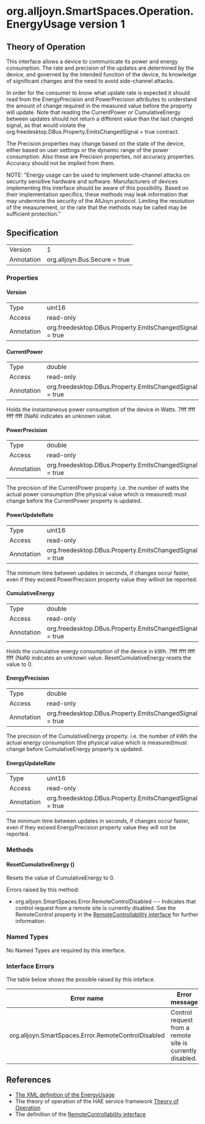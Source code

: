 # org.alljoyn.SmartSpaces.Operation.EnergyUsage version 1


## Theory of Operation
This interface allows a device to communicate its power and energy consumption.
The rate and precision of the updates are determined by the device, and governed
by the intended function of the device, its knowledge of significant changes 
and the need to avoid side-channel attacks.

In order for the consumer to know what update rate is expected it should read 
from the EnergyPrecision and PowerPrecision attributes to understand the amount 
of change required in the measured value before the property will update.  Note 
that reading the CurrentPower or CumulativeEnergy between updates should not
return a different value than the last changed signal, as that would violate the
org.freedesktop.DBus.Property.EmitsChangedSignal = true contract.

The Precision properties may change based on the state of the device, either 
based on user settings or the dynamic range of the power consumption.  Also 
these are Precision properties, not accuracy properties.  Accuracy should not be
implied from them.

NOTE: “Energy usage can be used to implement side-channel attacks on security 
sensitive hardware and software.  Manufacturers of devices implementing this 
interface should be aware of this possibility.  Based on their implementation 
specifics, these methods may leak information that may undermine the security of 
the AllJoyn protocol.  Limiting the resolution of the measurement, or the rate 
that the methods may be called may be sufficient protection.”

## Specification

|            |                                                          |
|------------|----------------------------------------------------------|
| Version    | 1                                                        |
| Annotation | org.alljoyn.Bus.Secure = true                            |

### Properties

#### Version

|                   |                                                         |
|-------------------|---------------------------------------------------------|
| Type              | uint16                                                  |
| Access            | read-only                                               |
| Annotation        | org.freedesktop.DBus.Property.EmitsChangedSignal = true |

#### CurrentPower

|            |                                                          |
|------------|----------------------------------------------------------|
| Type       | double                                                   |
| Access     | read-only                                                |
| Annotation | org.freedesktop.DBus.Property.EmitsChangedSignal = true  |

Holds the instantaneous power consumption of the device in Watts.
7fff ffff ffff ffff (NaN) indicates an unknown value.

#### PowerPrecision

|            |                                                          |
|------------|----------------------------------------------------------|
| Type       | double                                                   |
| Access     | read-only                                                |
| Annotation | org.freedesktop.DBus.Property.EmitsChangedSignal = true  |

The precision of the CurrentPower property.  i.e. the number of watts the
actual power consumption (the physical value which is measured) must change 
before the CurrentPower property is updated.

#### PowerUpdateRate

|            |                                                          |
|------------|----------------------------------------------------------|
| Type       | uint16                                                   |
| Access     | read-only                                                |
| Annotation | org.freedesktop.DBus.Property.EmitsChangedSignal = true  |

The minimum time between updates in seconds, if changes occur faster, even if 
they exceed PowerPrecision property value they willnot be reported.

#### CumulativeEnergy

|            |                                                          |
|------------|----------------------------------------------------------|
| Type       | double                                                   |
| Access     | read-only                                                |
| Annotation | org.freedesktop.DBus.Property.EmitsChangedSignal = true |

Holds the cumulative energy consumption of the device in kWh.
7fff ffff ffff ffff (NaN) indicates an unknown value.  ResetCumulativeEnergy 
resets the value to 0.

#### EnergyPrecision

|            |                                                          |
|------------|----------------------------------------------------------|
| Type       | double                                                   |
| Access     | read-only                                                |
| Annotation | org.freedesktop.DBus.Property.EmitsChangedSignal = true  |

The precision of the CumulativeEnergy property.  i.e. the number of kWh the
actual energy consumption (the physical value which is measured)must change 
before CumulativeEnergy property is updated.

#### EnergyUpdateRate

|            |                                                          |
|------------|----------------------------------------------------------|
| Type       | uint16                                                   |
| Access     | read-only                                                |
| Annotation | org.freedesktop.DBus.Property.EmitsChangedSignal = true  |

The minimum time between updates in seconds, if changes occur faster, even if 
they exceed EnergyPrecision property value they will not be reported.

### Methods

#### ResetCumulativeEnergy ()

Resets the value of CumulativeEnergy to 0.

Errors raised by this method:
  * org.alljoyn.SmartSpaces.Error.RemoteControlDisabled --- Indicates that
    control request from a remote site is currently disabled.  See the
    RemoteControl property in the [RemoteControllability interface](/org.alljoyn.SmartSpaces.Operation/RemoteControllability-v1) for
further information.


### Named Types

No Named Types are required by this interface.

### Interface Errors

The table below shows the possible raised by this inteface.

| Error name                                    | Error message         |
|-----------------------------------------------|-----------------------|
| org.alljoyn.SmartSpaces.Error.RemoteControlDisabled   | Control request from a remote site is currently disabled.       |

## References

  * [The XML definition of the EnergyUsage](EnergyUsage-v1.xml)
  * The theory of operation of the HAE service framework [Theory of Operation](/org.alljoyn.SmartSpaces/theory-of-operation-v1)
  * The definition of the [RemoteControllability interface](RemoteControllability-v1)
